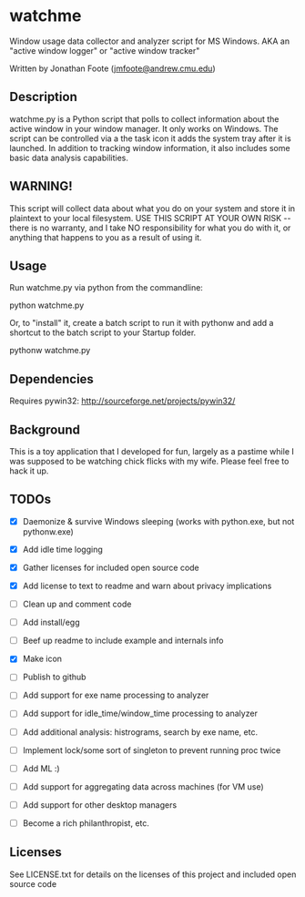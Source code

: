 watchme
=======
Window usage data collector and analyzer script for MS Windows. AKA an "active window logger" or "active window tracker"

Written by Jonathan Foote (jmfoote@andrew.cmu.edu)


Description
-----------
watchme.py is a Python script that polls to collect information about the active window in your window manager. It only works on Windows. The script can be controlled  via a the task icon it adds the system tray after it is launched. In addition to tracking window information, it also includes some basic data analysis capabilities.


WARNING!
--------
This script will collect data about what you do on your system and store it in plaintext to your local filesystem. USE THIS SCRIPT AT YOUR OWN RISK -- there is no warranty, and I take NO responsibility for what you do with it, or anything that happens to you as a result of using it.


Usage
-----
Run watchme.py via python from the commandline:

  python watchme.py

Or, to "install" it, create a batch script to run it with pythonw and add a shortcut to the batch script to your Startup folder.

  pythonw watchme.py


Dependencies
------------
Requires pywin32: http://sourceforge.net/projects/pywin32/


Background
----------
This is a toy application that I developed for fun, largely as a pastime while I was supposed to be watching chick flicks with my wife. Please feel free to hack it up.


TODOs
-----
- [x] Daemonize & survive Windows sleeping (works with python.exe, but not pythonw.exe)
- [x] Add idle time logging
- [x] Gather licenses for included open source code
- [x] Add license to text to readme and warn about privacy implications
- [ ] Clean up and comment code
- [ ] Add install/egg
- [ ] Beef up readme to include example and internals info
- [x] Make icon
- [ ] Publish to github
- [ ] Add support for exe name processing to analyzer
- [ ] Add support for idle_time/window_time processing to analyzer
- [ ] Add additional analysis: histrograms, search by exe name, etc.
- [ ] Implement lock/some sort of singleton to prevent running proc twice
- [ ] Add ML :)
- [ ] Add support for aggregating data across machines (for VM use)
- [ ] Add support for other desktop managers
- [ ] Become a rich philanthropist, etc.


Licenses
--------
See LICENSE.txt for details on the licenses of this project and included open source code